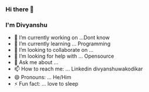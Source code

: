 ### Hi there 👋
### I'm Divyanshu 



- 🔭 I’m currently working on ...Dont know
- 🌱 I’m currently learning ... Programming
- 👯 I’m looking to collaborate on ... 
- 🤔 I’m looking for help with ... Opensource
- 💬 Ask me about ... 
- 📫 How to reach me: ... Linkedin divyanshuwakodikar
- 😄 Pronouns: ... He/Him
- ⚡ Fun fact: ... love to sleep

